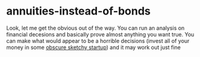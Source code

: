 # annuities-instead-of-bonds

Look, let me get the obvious out of the way.  You can run an analysis on financial decesions and basically prove almost anything you want true. You can make what would appear to be a horrible decisions (invest all of your money in some [obscure sketchy startup](http://tesla.com)) and it may work out just fine


